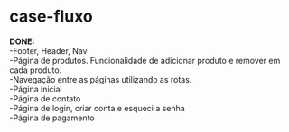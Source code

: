 # case-fluxo #

**DONE:**<br/>
-Footer, Header, Nav<br/>
-Página de produtos. Funcionalidade de adicionar produto e remover em cada produto.<br/>
-Navegação entre as páginas utilizando as rotas.<br/>
-Página inicial<br/>
-Página de contato<br/>
-Página de login, criar conta e esqueci a senha<br/>
-Página de pagamento<br/>
